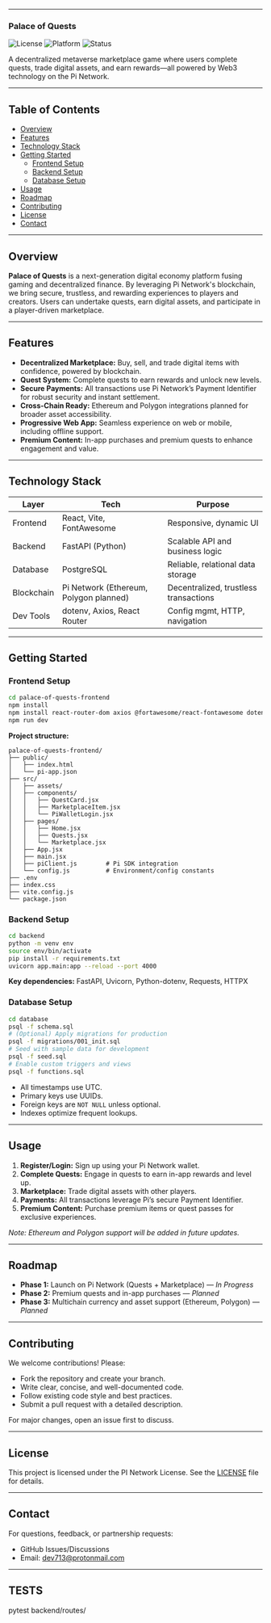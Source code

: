 ------
### Palace of Quests ###

![License](https://img.shields.io/badge/license-MIT-blue.svg)
![Platform](https://img.shields.io/badge/platform-Pi%20Network-blueviolet)
![Status](https://img.shields.io/badge/status-alpha-orange)

A decentralized metaverse marketplace game where users complete quests, trade digital assets, and earn rewards—all powered by Web3 technology on the Pi Network.

---

## Table of Contents

- [Overview](#overview)
- [Features](#features)
- [Technology Stack](#technology-stack)
- [Getting Started](#getting-started)
  - [Frontend Setup](#frontend-setup)
  - [Backend Setup](#backend-setup)
  - [Database Setup](#database-setup)
- [Usage](#usage)
- [Roadmap](#roadmap)
- [Contributing](#contributing)
- [License](#license)
- [Contact](#contact)

---

## Overview

**Palace of Quests** is a next-generation digital economy platform fusing gaming and decentralized finance. By leveraging Pi Network's blockchain, we bring secure, trustless, and rewarding experiences to players and creators. Users can undertake quests, earn digital assets, and participate in a player-driven marketplace.

---

## Features

- **Decentralized Marketplace:** Buy, sell, and trade digital items with confidence, powered by blockchain.
- **Quest System:** Complete quests to earn rewards and unlock new levels.
- **Secure Payments:** All transactions use Pi Network’s Payment Identifier for robust security and instant settlement.
- **Cross-Chain Ready:** Ethereum and Polygon integrations planned for broader asset accessibility.
- **Progressive Web App:** Seamless experience on web or mobile, including offline support.
- **Premium Content:** In-app purchases and premium quests to enhance engagement and value.

---

## Technology Stack

| Layer      | Tech                    | Purpose                                  |
|------------|-------------------------|------------------------------------------|
| Frontend   | React, Vite, FontAwesome| Responsive, dynamic UI                   |
| Backend    | FastAPI (Python)        | Scalable API and business logic          |
| Database   | PostgreSQL              | Reliable, relational data storage        |
| Blockchain | Pi Network (Ethereum, Polygon planned) | Decentralized, trustless transactions |
| Dev Tools  | dotenv, Axios, React Router | Config mgmt, HTTP, navigation       |

---

## Getting Started

### Frontend Setup

```bash
cd palace-of-quests-frontend
npm install
npm install react-router-dom axios @fortawesome/react-fontawesome dotenv
npm run dev
```

**Project structure:**
```
palace-of-quests-frontend/
├── public/
│   ├── index.html
│   └── pi-app.json
├── src/
│   ├── assets/
│   ├── components/
│   │   ├── QuestCard.jsx
│   │   ├── MarketplaceItem.jsx
│   │   └── PiWalletLogin.jsx
│   ├── pages/
│   │   ├── Home.jsx
│   │   ├── Quests.jsx
│   │   └── Marketplace.jsx
│   ├── App.jsx
│   ├── main.jsx
│   ├── piClient.js        # Pi SDK integration
│   └── config.js          # Environment/config constants
├── .env
├── index.css
├── vite.config.js
└── package.json
```

### Backend Setup

```bash
cd backend
python -m venv env
source env/bin/activate
pip install -r requirements.txt
uvicorn app.main:app --reload --port 4000
```

**Key dependencies:** FastAPI, Uvicorn, Python-dotenv, Requests, HTTPX

### Database Setup

```bash
cd database
psql -f schema.sql
# (Optional) Apply migrations for production
psql -f migrations/001_init.sql
# Seed with sample data for development
psql -f seed.sql
# Enable custom triggers and views
psql -f functions.sql
```

- All timestamps use UTC.
- Primary keys use UUIDs.
- Foreign keys are `NOT NULL` unless optional.
- Indexes optimize frequent lookups.

---

## Usage

1. **Register/Login:** Sign up using your Pi Network wallet.
2. **Complete Quests:** Engage in quests to earn in-app rewards and level up.
3. **Marketplace:** Trade digital assets with other players.
4. **Payments:** All transactions leverage Pi’s secure Payment Identifier.
5. **Premium Content:** Purchase premium items or quest passes for exclusive experiences.

_Note: Ethereum and Polygon support will be added in future updates._

---

## Roadmap

- **Phase 1:** Launch on Pi Network (Quests + Marketplace) — _In Progress_
- **Phase 2:** Premium quests and in-app purchases — _Planned_
- **Phase 3:** Multichain currency and asset support (Ethereum, Polygon) — _Planned_

---

## Contributing

We welcome contributions! Please:

- Fork the repository and create your branch.
- Write clear, concise, and well-documented code.
- Follow existing code style and best practices.
- Submit a pull request with a detailed description.

For major changes, open an issue first to discuss.

---

## License

This project is licensed under the PI Network License. See the [LICENSE](LICENSE) file for details.

---

## Contact

For questions, feedback, or partnership requests:

- GitHub Issues/Discussions
- Email: dev713@protonmail.com

---

## TESTS ##
pytest backend/routes/
